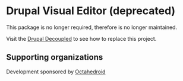 # Drupal Visual Editor (deprecated)

This package is no longer required, therefore is no longer maintained.

Visit the [Drupal Decoupled](https://drupal-decoupled.octahedroid.com/) to see how to replace this project.

## Supporting organizations

Development sponsored by [Octahedroid](https://octahedroid.com/)
